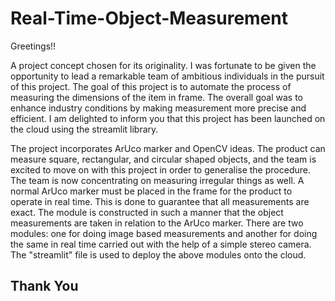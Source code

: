 # Real-Time-Object-Measurement
Greetings!!

A project concept chosen for its originality. I was fortunate to be given the opportunity to lead a remarkable team of ambitious individuals in the pursuit of this project. The goal of this project is to automate the process of measuring the dimensions of the item in frame. The overall goal was to enhance industry conditions by making measurement more precise and efficient. I am delighted to inform you that this project has been launched on the cloud using the streamlit library.

The project incorporates ArUco marker and OpenCV ideas. The product can measure square, rectangular, and circular shaped objects, and the team is excited to move on with this project in order to generalise the procedure. The team is now concentrating on measuring irregular things as well. A normal ArUco marker must be placed in the frame for the product to operate in real time. This is done to guarantee that all measurements are exact. The module is constructed in such a manner that the object measurements are taken in relation to the ArUco marker. There are two modules: one for doing image based measurements and another for doing the same in real time carried out with the help of a simple stereo camera. The "streamlit" file is used to deploy the above modules onto the cloud. 

## Thank You
